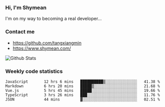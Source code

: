 ### Hi, I'm Shymean

I'm on my way to becoming a real developer...

### Contact me

- <https://github.com/tangxiangmin>
- <https://www.shymean.com/>

![Github Stats](https://github-readme-stats.vercel.app/api?username=tangxiangmin&show_icons=true&theme=dark)


###  Weekly code statistics

<!--START_SECTION:waka-->

```text
JavaScript       12 hrs 6 mins   ██████████▒░░░░░░░░░░░░░░   41.38 %
Markdown         6 hrs 20 mins   █████▒░░░░░░░░░░░░░░░░░░░   21.68 %
Vue.js           5 hrs 45 mins   █████░░░░░░░░░░░░░░░░░░░░   19.66 %
TypeScript       3 hrs 26 mins   ███░░░░░░░░░░░░░░░░░░░░░░   11.76 %
JSON             44 mins         ▓░░░░░░░░░░░░░░░░░░░░░░░░   02.51 %
```

<!--END_SECTION:waka-->